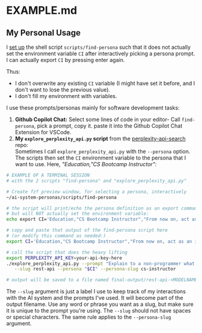 # EXAMPLE.md

## My Personal Usage

I [set up](USAGE.md) the shell script `scripts/find-persona` such that it does not actually set the environment variable `CI` after interactively picking a persona prompt. I can  actually export `CI` by pressing enter again.

Thus:

- I don't overwrite any existing `CI` variable (I might have set it before, and I don't want to lose the previous value).
- I don't fill my environment with variables.

I use these prompts/personas mainly for software development tasks:

1. **Github Copilot Chat:** Select some lines of code in your editor- Call `find-persona`, pick a prompt, copy it. paste it into the Github Copilot Chat Extension for VSCode.
2. **My `explore_perplexity_api.py`  script** from the [perplexity-api-search](https://github.com/knbknb/perplexity-api-search) repo:  
   Sometimes I call `explore_perplexity_api.py` with the `--persona` option.  
The scripts then set the `CI` environment variable to the persona that I want to use. Here, _"Education,"CS Bootcamp Instructor":_

```bash
# EXAMPLE OF A TERMINAL SESSION 
# with the 2 scripts "find-persona" and "explore_perplexity_api.py"

# Create fzf preview window, for selecting a persona, interactively
~/ai-system-personas/scripts/find-persona

# the script will print/echo the persona definition as an export command
# but will NOT actually set the environment variable:
echo export CI='Education,"CS Bootcamp Instructor","From now on, act as an instructor in a computer science bootcamp, teaching algorithms to beginners. You will provide code examples using python programming language. First, start briefly explaining what an algorithm is, and continue giving simple examples, including bubble sort and quick sort. Later, wait for my prompt for additional questions. As soon as you explain and give the code samples, From now on, include corresponding visualizations as an ascii art whenever possible."';

# copy and paste that output of the find-persona script here 
# (or modify this command as needed:)
export CI='Education,"CS Bootcamp Instructor","From now on, act as an instructor...';

# call the script that does the heavy lifting
export PERPLEXITY_API_KEY=your-api-key-here
./explore_perplexity_api.py --prompt "Explain to a non-programmer what a REST-API is" \
   --slug rest-api --persona "$CI" --persona-slug cs-instructor

# output will be saved to a file named final-output/rest-api-<MODELNAME>.md
```

The `--slug` argument is just a label I use to keep track of my interactions with the AI system and the prompts I've used. It will become part of the output filename. Use any word or phrase you want as a slug, but make sure it is unique to the prompt you're using. The `--slug` should not have spaces or special characters. The same rule applies to the `--persona-slug` argument.
